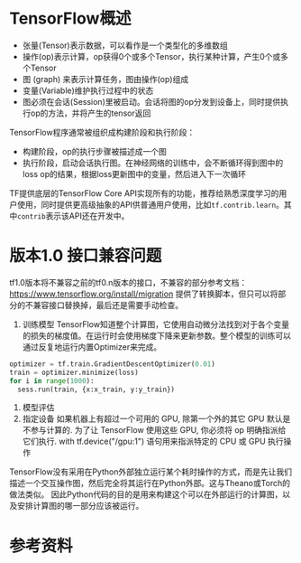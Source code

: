 # TensorFlow概述
* 张量(Tensor)表示数据，可以看作是一个类型化的多维数组
* 操作(op)表示计算，op获得0个或多个Tensor，执行某种计算，产生0个或多个Tensor
* 图 (graph) 来表示计算任务，图由操作(op)组成
* 变量(Variable)维护执行过程中的状态
* 图必须在会话(Session)里被启动。会话将图的op分发到设备上，同时提供执行op的方法，并将产生的tensor返回

TensorFlow程序通常被组织成构建阶段和执行阶段：
* 构建阶段，op的执行步骤被描述成一个图
* 执行阶段，启动会话执行图。在神经网络的训练中，会不断循环得到图中的loss op的结果，根据loss更新图中的变量，然后进入下一次循环

TF提供底层的TensorFlow Core API实现所有的功能，推荐给熟悉深度学习的用户使用，同时提供更高级抽象的API供普通用户使用，比如`tf.contrib.learn`。其中`contrib`表示该API还在开发中。

# 版本1.0 接口兼容问题
tf1.0版本将不兼容之前的tf0.n版本的接口，不兼容的部分参考文档：
https://www.tensorflow.org/install/migration
提供了转换脚本，但只可以将部分的不兼容接口替换掉，最后还是需要手动检查。
    
1. 训练模型
  TensorFlow知道整个计算图，它使用自动微分法找到对于各个变量的损失的梯度值。在运行时会使用梯度下降来更新参数。整个模型的训练可以通过反复地运行内置Optimizer来完成。
  ```python
  optimizer = tf.train.GradientDescentOptimizer(0.01)
  train = optimizer.minimize(loss)
  for i in range(1000):
    sess.run(train, {x:x_train, y:y_train})
  ```
1. 模型评估
1. 指定设备
  如果机器上有超过一个可用的 GPU, 除第一个外的其它 GPU 默认是不参与计算的. 为了让 TensorFlow 使用这些 GPU, 你必须将 op 明确指派给它们执行. with tf.device("/gpu:1") 语句用来指派特定的 CPU 或 GPU 执行操作


  TensorFlow没有采用在Python外部独立运行某个耗时操作的方式，而是先让我们描述一个交互操作图，然后完全将其运行在Python外部。这与Theano或Torch的做法类似。
  因此Python代码的目的是用来构建这个可以在外部运行的计算图，以及安排计算图的哪一部分应该被运行。
 
# 参考资料

